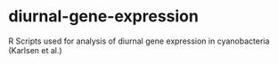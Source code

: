 # diurnal-gene-expression
R Scripts used for analysis of diurnal gene expression in cyanobacteria (Karlsen et al.)  
